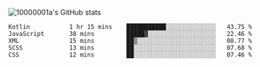 ![10000001a's GitHub stats](https://github-readme-stats.vercel.app/api?username=10000001a&show_icons=true&theme=onedark&count_private=true)

<!-- [![Top Langs](https://github-readme-stats.vercel.app/api/top-langs/?username=10000001a&layout=compact&theme=onedark&langs_count=5)](https://github.com/anuraghazra/github-readme-stats) -->
<!--
**10000001a/10000001a** is a ✨ _special_ ✨ repository because its `README.md` (this file) appears on your GitHub profile.

Here are some ideas to get you started:

- 🔭 I’m currently working on ...
- 🌱 I’m currently learning ...
- 👯 I’m looking to collaborate on ...
- 🤔 I’m looking for help with ...
- 💬 Ask me about ...
- 📫 How to reach me: ...
- 😄 Pronouns: ...
- ⚡ Fun fact: ...
-->

<!--START_SECTION:waka-->

```text
Kotlin           1 hr 15 mins    ███████████░░░░░░░░░░░░░░   43.75 %
JavaScript       38 mins         █████▓░░░░░░░░░░░░░░░░░░░   22.46 %
XML              15 mins         ██▒░░░░░░░░░░░░░░░░░░░░░░   08.77 %
SCSS             13 mins         ██░░░░░░░░░░░░░░░░░░░░░░░   07.68 %
CSS              12 mins         ██░░░░░░░░░░░░░░░░░░░░░░░   07.46 %
```

<!--END_SECTION:waka-->
